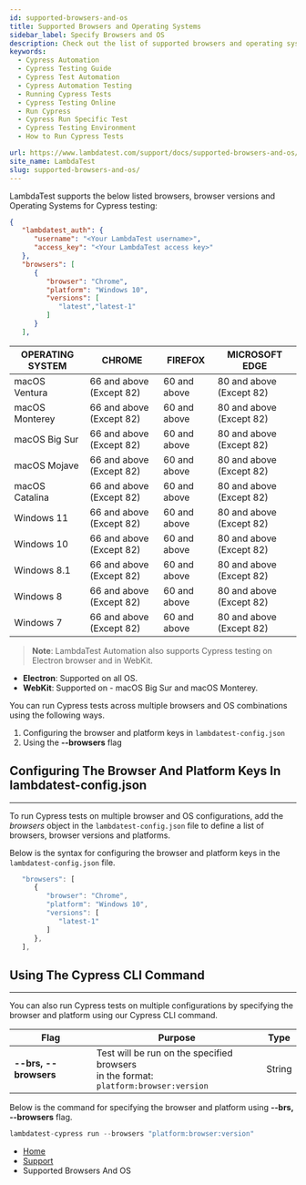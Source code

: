 ```yaml
---
id: supported-browsers-and-os
title: Supported Browsers and Operating Systems
sidebar_label: Specify Browsers and OS
description: Check out the list of supported browsers and operating systems for Cypress testing on the LambdaTest platform.
keywords:
  - Cypress Automation
  - Cypress Testing Guide
  - Cypress Test Automation
  - Cypress Automation Testing
  - Running Cypress Tests
  - Cypress Testing Online
  - Run Cypress
  - Cypress Run Specific Test
  - Cypress Testing Environment
  - How to Run Cypress Tests

url: https://www.lambdatest.com/support/docs/supported-browsers-and-os/
site_name: LambdaTest
slug: supported-browsers-and-os/
---
```


LambdaTest supports the below listed browsers, browser versions and Operating Systems for Cypress testing:

```json
{
   "lambdatest_auth": {
      "username": "<Your LambdaTest username>",
      "access_key": "<Your LambdaTest access key>"
   },
   "browsers": [
      {
         "browser": "Chrome",
         "platform": "Windows 10",
         "versions": [
            "latest","latest-1"
         ]
      }
   ],
```

| OPERATING SYSTEM | CHROME                   | FIREFOX      | MICROSOFT EDGE                     |
| ---------------- | ------------------------ | ------------ | ------------------------ |
| macOS Ventura    | 66 and above (Except 82) | 60 and above | 80 and above (Except 82) |
| macOS Monterey   | 66 and above (Except 82) | 60 and above | 80 and above (Except 82) |
| macOS Big Sur    | 66 and above (Except 82) | 60 and above | 80 and above (Except 82) |
| macOS Mojave     | 66 and above (Except 82) | 60 and above | 80 and above (Except 82) |
| macOS Catalina   | 66 and above (Except 82) | 60 and above | 80 and above (Except 82) |
| Windows 11       | 66 and above (Except 82) | 60 and above | 80 and above (Except 82) |
| Windows 10       | 66 and above (Except 82) | 60 and above | 80 and above (Except 82) |
| Windows 8.1      | 66 and above (Except 82) | 60 and above | 80 and above (Except 82) |
| Windows 8        | 66 and above (Except 82) | 60 and above | 80 and above (Except 82) |
| Windows 7        | 66 and above (Except 82) | 60 and above | 80 and above (Except 82) |

>**Note**: LambdaTest Automation also supports Cypress testing on Electron browser and in WebKit.
* **Electron**: Supported on all OS.
* **WebKit**: Supported on - macOS Big Sur and macOS Monterey.

You can run Cypress tests across multiple browsers and OS combinations using the following ways.

1. Configuring the browser and platform keys in `lambdatest-config.json`
2. Using the **--browsers** flag 


## Configuring The Browser And Platform Keys In lambdatest-config.json
---

To run Cypress tests on multiple browser and OS configurations, add the *browsers* object in the `lambdatest-config.json` file to define a list of browsers, browser versions and platforms.

Below is the syntax for configuring the browser and platform keys in the `lambdatest-config.json` file.

```js
   "browsers": [
      {
         "browser": "Chrome",
         "platform": "Windows 10",
         "versions": [
            "latest-1"
         ]
      },
   ],
```

## Using The Cypress CLI Command
---

You can also run Cypress tests on multiple configurations by specifying the browser and platform using our Cypress CLI command. 

| Flag | Purpose | Type |
|------|---------|------|
| **--brs, --browsers**  | Test will be run on the specified browsers<br/> in the format: `platform:browser:version` |String |

Below is the command for specifying the browser and platform using **--brs, --browsers** flag.

```js
lambdatest-cypress run --browsers "platform:browser:version"
```


<nav aria-label="breadcrumbs">
  <ul className="breadcrumbs">
    <li className="breadcrumbs__item">
      <a className="breadcrumbs__link" href="https://www.lambdatest.com">
        Home
      </a>
    </li>
    <li className="breadcrumbs__item">
      <a className="breadcrumbs__link" target="_self" href="https://www.lambdatest.com/support/docs/">
        Support
      </a>
    </li>
    <li className="breadcrumbs__item breadcrumbs__item--active">
      <span className="breadcrumbs__link">
       Supported Browsers And OS
      </span>
    </li>
  </ul>
</nav>








